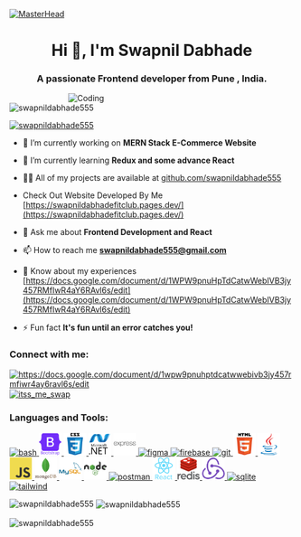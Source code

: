 [![MasterHead](https://tse2.explicit.bing.net/th?id=OIP.HbLJIdpQhJgmyG-F_T_OVAHaCr&pid=Api&P=0&h=180)](https://webdevswap.hashnode.dev/)
<h1 align="center">Hi 👋, I'm Swapnil Dabhade</h1>
<h3 align="center">A passionate Frontend developer from Pune , India.</h3>
<img align="right" alt="Coding" width="400" src="https://i.pinimg.com/originals/54/e3/7d/54e37d8074ebcde1d96c77d7b2a7f310.gif">
<p align="left"> <img src="https://komarev.com/ghpvc/?username=swapnildabhade555&label=Profile%20views&color=0e75b6&style=flat" alt="swapnildabhade555" /> </p>

<p align="left"> <a href="https://github.com/ryo-ma/github-profile-trophy"><img src="https://github-profile-trophy.vercel.app/?username=swapnildabhade555" alt="swapnildabhade555" /></a> </p>

- 🔭 I’m currently working on **MERN Stack E-Commerce Website**

- 🌱 I’m currently learning **Redux and some advance React**

- 👨‍💻 All of my projects are available at [github.com/swapnildabhade555](github.com/swapnildabhade555)

- Check Out Website Developed By Me [https://swapnildabhadefitclub.pages.dev/](https://swapnildabhadefitclub.pages.dev/)

- 💬 Ask me about **Frontend Development and React**

- 📫 How to reach me **swapnildabhade555@gmail.com**

- 📄 Know about my experiences [https://docs.google.com/document/d/1WPW9pnuHpTdCatwWebIVB3jy457RMfIwR4aY6RAvl6s/edit](https://docs.google.com/document/d/1WPW9pnuHpTdCatwWebIVB3jy457RMfIwR4aY6RAvl6s/edit)

- ⚡ Fun fact **It's fun until an error catches you!**

<h3 align="left">Connect with me:</h3>
<p align="left">
<a href="https://linkedin.com/in/https://docs.google.com/document/d/1wpw9pnuhptdcatwwebivb3jy457rmfiwr4ay6ravl6s/edit" target="blank"><img align="center" src="https://raw.githubusercontent.com/rahuldkjain/github-profile-readme-generator/master/src/images/icons/Social/linked-in-alt.svg" alt="https://docs.google.com/document/d/1wpw9pnuhptdcatwwebivb3jy457rmfiwr4ay6ravl6s/edit" height="30" width="40" /></a>
<a href="https://instagram.com/itss_me_swap" target="blank"><img align="center" src="https://raw.githubusercontent.com/rahuldkjain/github-profile-readme-generator/master/src/images/icons/Social/instagram.svg" alt="itss_me_swap" height="30" width="40" /></a>
</p>

<h3 align="left">Languages and Tools:</h3>
<p align="left"> <a href="https://www.gnu.org/software/bash/" target="_blank" rel="noreferrer"> <img src="https://www.vectorlogo.zone/logos/gnu_bash/gnu_bash-icon.svg" alt="bash" width="40" height="40"/> </a> <a href="https://getbootstrap.com" target="_blank" rel="noreferrer"> <img src="https://raw.githubusercontent.com/devicons/devicon/master/icons/bootstrap/bootstrap-plain-wordmark.svg" alt="bootstrap" width="40" height="40"/> </a> <a href="https://www.w3schools.com/css/" target="_blank" rel="noreferrer"> <img src="https://raw.githubusercontent.com/devicons/devicon/master/icons/css3/css3-original-wordmark.svg" alt="css3" width="40" height="40"/> </a> <a href="https://dotnet.microsoft.com/" target="_blank" rel="noreferrer"> <img src="https://raw.githubusercontent.com/devicons/devicon/master/icons/dot-net/dot-net-original-wordmark.svg" alt="dotnet" width="40" height="40"/> </a> <a href="https://expressjs.com" target="_blank" rel="noreferrer"> <img src="https://raw.githubusercontent.com/devicons/devicon/master/icons/express/express-original-wordmark.svg" alt="express" width="40" height="40"/> </a> <a href="https://www.figma.com/" target="_blank" rel="noreferrer"> <img src="https://www.vectorlogo.zone/logos/figma/figma-icon.svg" alt="figma" width="40" height="40"/> </a> <a href="https://firebase.google.com/" target="_blank" rel="noreferrer"> <img src="https://www.vectorlogo.zone/logos/firebase/firebase-icon.svg" alt="firebase" width="40" height="40"/> </a> <a href="https://git-scm.com/" target="_blank" rel="noreferrer"> <img src="https://www.vectorlogo.zone/logos/git-scm/git-scm-icon.svg" alt="git" width="40" height="40"/> </a> <a href="https://www.w3.org/html/" target="_blank" rel="noreferrer"> <img src="https://raw.githubusercontent.com/devicons/devicon/master/icons/html5/html5-original-wordmark.svg" alt="html5" width="40" height="40"/> </a> <a href="https://www.java.com" target="_blank" rel="noreferrer"> <img src="https://raw.githubusercontent.com/devicons/devicon/master/icons/java/java-original.svg" alt="java" width="40" height="40"/> </a> <a href="https://developer.mozilla.org/en-US/docs/Web/JavaScript" target="_blank" rel="noreferrer"> <img src="https://raw.githubusercontent.com/devicons/devicon/master/icons/javascript/javascript-original.svg" alt="javascript" width="40" height="40"/> </a> <a href="https://www.mongodb.com/" target="_blank" rel="noreferrer"> <img src="https://raw.githubusercontent.com/devicons/devicon/master/icons/mongodb/mongodb-original-wordmark.svg" alt="mongodb" width="40" height="40"/> </a> <a href="https://www.mysql.com/" target="_blank" rel="noreferrer"> <img src="https://raw.githubusercontent.com/devicons/devicon/master/icons/mysql/mysql-original-wordmark.svg" alt="mysql" width="40" height="40"/> </a> <a href="https://nodejs.org" target="_blank" rel="noreferrer"> <img src="https://raw.githubusercontent.com/devicons/devicon/master/icons/nodejs/nodejs-original-wordmark.svg" alt="nodejs" width="40" height="40"/> </a> <a href="https://postman.com" target="_blank" rel="noreferrer"> <img src="https://www.vectorlogo.zone/logos/getpostman/getpostman-icon.svg" alt="postman" width="40" height="40"/> </a> <a href="https://reactjs.org/" target="_blank" rel="noreferrer"> <img src="https://raw.githubusercontent.com/devicons/devicon/master/icons/react/react-original-wordmark.svg" alt="react" width="40" height="40"/> </a> <a href="https://redis.io" target="_blank" rel="noreferrer"> <img src="https://raw.githubusercontent.com/devicons/devicon/master/icons/redis/redis-original-wordmark.svg" alt="redis" width="40" height="40"/> </a> <a href="https://redux.js.org" target="_blank" rel="noreferrer"> <img src="https://raw.githubusercontent.com/devicons/devicon/master/icons/redux/redux-original.svg" alt="redux" width="40" height="40"/> </a> <a href="https://www.sqlite.org/" target="_blank" rel="noreferrer"> <img src="https://www.vectorlogo.zone/logos/sqlite/sqlite-icon.svg" alt="sqlite" width="40" height="40"/> </a> <a href="https://tailwindcss.com/" target="_blank" rel="noreferrer"> <img src="https://www.vectorlogo.zone/logos/tailwindcss/tailwindcss-icon.svg" alt="tailwind" width="40" height="40"/> </a> </p>

<p><img align="left" src="https://github-readme-stats.vercel.app/api/top-langs?username=swapnildabhade555&show_icons=true&locale=en&layout=compact" alt="swapnildabhade555" /></p>

<p>&nbsp;<img align="center" src="https://github-readme-stats.vercel.app/api?username=swapnildabhade555&show_icons=true&locale=en" alt="swapnildabhade555" /></p>

<p><img align="center" src="https://github-readme-streak-stats.herokuapp.com/?user=swapnildabhade555&" alt="swapnildabhade555" /></p>
